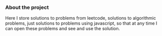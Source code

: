 ### About the project

Here I store solutions to problems from leetcode, solutions to algorithmic problems, just solutions to problems using javascript, so that at any time I can open these problems and see and use the solution.